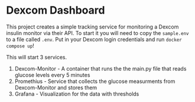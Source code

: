 # Dexcom Dashboard

This project creates a simple tracking service for monitoring a Dexcom insulin monitor via their API. To start it you will need to copy the `sample.env` to a file called `.env`. Put in your Dexcom login credentials and run `docker compose up`!

This will start 3 services. 

1. Dexcom-Monitor - A container that runs the the main.py file that reads glucose levels every 5 minutes
2. Promethius - Service that collects the glucose measurments from Dexcom-Monitor and stores them
3. Grafana - Visualization for the data with thresholds
